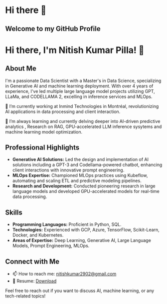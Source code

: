 # Hi there 👋
## Welcome to my GitHub Profile
# Hi there, I'm Nitish Kumar Pilla! 👋

## About Me
I'm a passionate Data Scientist with a Master's in Data Science, specializing in Generative AI and machine learning deployment. With over 4 years of experience, I've led multiple large language model projects utilizing GPT, LLaMa, and CODELLAMA 2, excelling in inference services and MLOps.

🔭 I’m currently working at Inmind Technologies in Montréal, revolutionizing AI applications in data processing and client interaction.

🌱 I’m always learning and currently delving deeper into AI-driven predictive analytics , Research on RAG, GPU-accelerated LLM inference sysytems and machine learning model optimization.

## Professional Highlights
- **Generative AI Solutions:** Led the design and implementation of AI solutions including a GPT-3 and Codellama-powered chatbot, enhancing client interactions with innovative prompt engineering.
- **MLOps Expertise:** Championed MLOps practices using Kubeflow, automating and scaling ETL and predictive modeling pipelines.
- **Research and Development:** Conducted pioneering research in large language models and developed GPU-accelerated models for real-time data processing.

## Skills
- **Programming Languages:** Proficient in Python, SQL.
- **Technologies:** Experienced with GCP, Azure, TensorFlow, Scikit-Learn, Docker, and Kubernetes.
- **Areas of Expertise:** Deep Learning, Generative AI, Large Language Models, Prompt Engineering, MLOps.

## Connect with Me
- 📫 How to reach me: [nitishkumar2902@gmail.com](mailto:nitishkumar2902@gmail.com)
- 📄 Resume: [Download](https://drive.google.com/file/d/1zSvE0GD0r3HotlaZR4-TWriBd47VMzbu/view?usp=sharing)

Feel free to reach out if you want to discuss AI, machine learning, or any tech-related topics!



